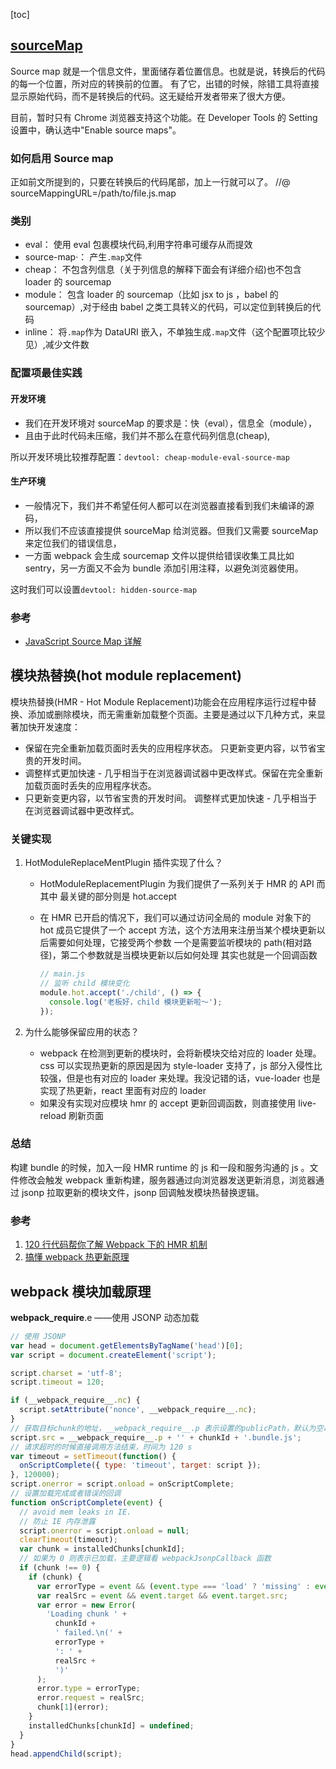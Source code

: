 [toc]

## [sourceMap](https://juejin.cn/post/6969748500938489892#heading-3)

Source map 就是一个信息文件，里面储存着位置信息。也就是说，转换后的代码的每一个位置，所对应的转换前的位置。
有了它，出错的时候，除错工具将直接显示原始代码，而不是转换后的代码。这无疑给开发者带来了很大方便。

目前，暂时只有 Chrome 浏览器支持这个功能。在 Developer Tools 的 Setting 设置中，确认选中"Enable source maps"。

### 如何启用 Source map

正如前文所提到的，只要在转换后的代码尾部，加上一行就可以了。
//@ sourceMappingURL=/path/to/file.js.map

### 类别

- eval： 使用 eval 包裹模块代码,利用字符串可缓存从而提效
- source-map·： 产生`.map`文件
- cheap： 不包含列信息（关于列信息的解释下面会有详细介绍)也不包含 loader 的 sourcemap
- module： 包含 loader 的 sourcemap（比如 jsx to js ，babel 的 sourcemap）,对于经由 babel 之类工具转义的代码，可以定位到转换后的代码
- inline： 将`.map`作为 DataURI 嵌入，不单独生成`.map`文件（这个配置项比较少见）,减少文件数

### 配置项最佳实践

#### 开发环境

- 我们在开发环境对 sourceMap 的要求是：快（eval），信息全（module），
- 且由于此时代码未压缩，我们并不那么在意代码列信息(cheap),

所以开发环境比较推荐配置：`devtool: cheap-module-eval-source-map`

#### 生产环境

- 一般情况下，我们并不希望任何人都可以在浏览器直接看到我们未编译的源码，
- 所以我们不应该直接提供 sourceMap 给浏览器。但我们又需要 sourceMap 来定位我们的错误信息，
- 一方面 webpack 会生成 sourcemap 文件以提供给错误收集工具比如 sentry，另一方面又不会为 bundle 添加引用注释，以避免浏览器使用。

这时我们可以设置`devtool: hidden-source-map`

### 参考

- [JavaScript Source Map 详解](https://www.ruanyifeng.com/blog/2013/01/javascript_source_map.html)

## 模块热替换(hot module replacement)

模块热替换(HMR - Hot Module Replacement)功能会在应用程序运行过程中替换、添加或删除模块，而无需重新加载整个页面。主要是通过以下几种方式，来显著加快开发速度：

- 保留在完全重新加载页面时丢失的应用程序状态。
  只更新变更内容，以节省宝贵的开发时间。
- 调整样式更加快速 - 几乎相当于在浏览器调试器中更改样式。保留在完全重新加载页面时丢失的应用程序状态。
- 只更新变更内容，以节省宝贵的开发时间。
  调整样式更加快速 - 几乎相当于在浏览器调试器中更改样式。

### 关键实现

1. HotModuleReplaceMentPlugin 插件实现了什么？

   - HotModuleReplacementPlugin 为我们提供了一系列关于 HMR 的 API 而其中 最关键的部分则是 hot.accept

   - 在 HMR 已开启的情况下，我们可以通过访问全局的 module 对象下的 hot 成员它提供了一个 accept 方法，这个方法用来注册当某个模块更新以后需要如何处理，它接受两个参数 一个是需要监听模块的 path(相对路径)，第二个参数就是当模块更新以后如何处理 其实也就是一个回调函数

     ```js
     // main.js
     // 监听 child 模块变化
     module.hot.accept('./child', () => {
       console.log('老板好，child 模块更新啦～');
     });
     ```

2. 为什么能够保留应用的状态？

   - webpack 在检测到更新的模块时，会将新模块交给对应的 loader 处理。css 可以实现热更新的原因是因为 style-loader 支持了，js 部分入侵性比较强，但是也有对应的 loader 来处理。我没记错的话，vue-loader 也是实现了热更新，react 里面有对应的 loader
   - 如果没有实现对应模块 hmr 的 accept 更新回调函数，则直接使用 live-reload 刷新页面

### 总结

构建 bundle 的时候，加入一段 HMR runtime 的 js 和一段和服务沟通的 js 。文件修改会触发 webpack 重新构建，服务器通过向浏览器发送更新消息，浏览器通过 jsonp 拉取更新的模块文件，jsonp 回调触发模块热替换逻辑。

### 参考

1. [120 行代码帮你了解 Webpack 下的 HMR 机制](https://juejin.cn/post/6973825927708934174#heading-8)
2. [搞懂 webpack 热更新原理](https://github.com/careteenL/webpack-hmr)

## webpack 模块加载原理

**webpack_require**.e ——使用 JSONP 动态加载

```js
// 使用 JSONP
var head = document.getElementsByTagName('head')[0];
var script = document.createElement('script');

script.charset = 'utf-8';
script.timeout = 120;

if (__webpack_require__.nc) {
  script.setAttribute('nonce', __webpack_require__.nc);
}
// 获取目标chunk的地址，__webpack_require__.p 表示设置的publicPath，默认为空串
script.src = __webpack_require__.p + '' + chunkId + '.bundle.js';
// 请求超时的时候直接调用方法结束，时间为 120 s
var timeout = setTimeout(function() {
  onScriptComplete({ type: 'timeout', target: script });
}, 120000);
script.onerror = script.onload = onScriptComplete;
// 设置加载完成或者错误的回调
function onScriptComplete(event) {
  // avoid mem leaks in IE.
  // 防止 IE 内存泄露
  script.onerror = script.onload = null;
  clearTimeout(timeout);
  var chunk = installedChunks[chunkId];
  // 如果为 0 则表示已加载，主要逻辑看 webpackJsonpCallback 函数
  if (chunk !== 0) {
    if (chunk) {
      var errorType = event && (event.type === 'load' ? 'missing' : event.type);
      var realSrc = event && event.target && event.target.src;
      var error = new Error(
        'Loading chunk ' +
          chunkId +
          ' failed.\n(' +
          errorType +
          ': ' +
          realSrc +
          ')'
      );
      error.type = errorType;
      error.request = realSrc;
      chunk[1](error);
    }
    installedChunks[chunkId] = undefined;
  }
}
head.appendChild(script);
```
